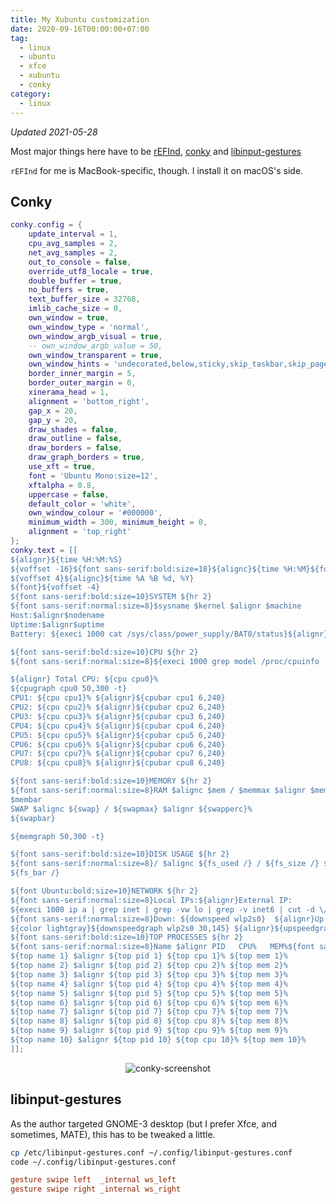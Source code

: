 ```yaml
---
title: My Xubuntu customization
date: 2020-09-16T00:00:00+07:00
tag:
  - linux
  - ubuntu
  - xfce
  - xubuntu
  - conky
category:
  - linux
---
```


*Updated 2021-05-28*

Most major things here have to be [rEFInd](http://www.rodsbooks.com/refind/installing.html), [conky](http://ubuntuhandbook.org/index.php/2020/07/install-conky-manager-ubuntu-20-04-lts/) and [libinput-gestures](https://github.com/bulletmark/libinput-gestures)

`rEFInd` for me is MacBook-specific, though. I install it on macOS's side.

<!-- excerpt_separator -->

## Conky

```lua
conky.config = {
	update_interval = 1,
	cpu_avg_samples = 2,
	net_avg_samples = 2,
	out_to_console = false,
	override_utf8_locale = true,
	double_buffer = true,
	no_buffers = true,
	text_buffer_size = 32768,
	imlib_cache_size = 0,
	own_window = true,
	own_window_type = 'normal',
	own_window_argb_visual = true,
	-- own_window_argb_value = 50,
	own_window_transparent = true,
	own_window_hints = 'undecorated,below,sticky,skip_taskbar,skip_pager',
	border_inner_margin = 5,
	border_outer_margin = 0,
	xinerama_head = 1,
	alignment = 'bottom_right',
	gap_x = 20,
	gap_y = 20,
	draw_shades = false,
	draw_outline = false,
	draw_borders = false,
	draw_graph_borders = true,
	use_xft = true,
	font = 'Ubuntu Mono:size=12',
	xftalpha = 0.8,
	uppercase = false,
	default_color = 'white',
	own_window_colour = '#000000',
	minimum_width = 300, minimum_height = 0,
	alignment = 'top_right'
};
conky.text = [[
${alignr}${time %H:%M:%S}
${voffset -16}${font sans-serif:bold:size=18}${alignc}${time %H:%M}${font}
${voffset 4}${alignc}${time %A %B %d, %Y}
${font}${voffset -4}
${font sans-serif:bold:size=10}SYSTEM ${hr 2}
${font sans-serif:normal:size=8}$sysname $kernel $alignr $machine
Host:$alignr$nodename
Uptime:$alignr$uptime
Battery: ${execi 1000 cat /sys/class/power_supply/BAT0/status}${alignr}${battery_percent BAT0}% ${battery_bar 8,70 BAT0}

${font sans-serif:bold:size=10}CPU ${hr 2}
${font sans-serif:normal:size=8}${execi 1000 grep model /proc/cpuinfo | cut -d : -f2 | tail -1 | sed 's/\s//'}

${alignr} Total CPU: ${cpu cpu0}%
${cpugraph cpu0 50,300 -t}
CPU1: ${cpu cpu1}% ${alignr}${cpubar cpu1 6,240}
CPU2: ${cpu cpu2}% ${alignr}${cpubar cpu2 6,240}
CPU3: ${cpu cpu3}% ${alignr}${cpubar cpu3 6,240}
CPU4: ${cpu cpu4}% ${alignr}${cpubar cpu4 6,240}
CPU5: ${cpu cpu5}% ${alignr}${cpubar cpu5 6,240}
CPU6: ${cpu cpu6}% ${alignr}${cpubar cpu6 6,240}
CPU7: ${cpu cpu7}% ${alignr}${cpubar cpu7 6,240}
CPU8: ${cpu cpu8}% ${alignr}${cpubar cpu8 6,240}

${font sans-serif:bold:size=10}MEMORY ${hr 2}
${font sans-serif:normal:size=8}RAM $alignc $mem / $memmax $alignr $memperc%
$membar
SWAP $alignc ${swap} / ${swapmax} $alignr ${swapperc}%
${swapbar}

${memgraph 50,300 -t}

${font sans-serif:bold:size=10}DISK USAGE ${hr 2}
${font sans-serif:normal:size=8}/ $alignc ${fs_used /} / ${fs_size /} $alignr ${fs_used_perc /}%
${fs_bar /}

${font Ubuntu:bold:size=10}NETWORK ${hr 2}
${font sans-serif:normal:size=8}Local IPs:${alignr}External IP:
${execi 1000 ip a | grep inet | grep -vw lo | grep -v inet6 | cut -d \/ -f1 | sed 's/[^0-9\.]*//g'}  ${alignr}${execi 60000  wget -q -O- http://ipecho.net/plain; echo}
${font sans-serif:normal:size=8}Down: ${downspeed wlp2s0}  ${alignr}Up: ${upspeed wlp1s0} 
${color lightgray}${downspeedgraph wlp2s0 30,145} ${alignr}${upspeedgraph wlp1s0 30,145}$color
${font sans-serif:bold:size=10}TOP PROCESSES ${hr 2}
${font sans-serif:normal:size=8}Name $alignr PID   CPU%   MEM%${font sans-serif:normal:size=8}
${top name 1} $alignr ${top pid 1} ${top cpu 1}% ${top mem 1}%
${top name 2} $alignr ${top pid 2} ${top cpu 2}% ${top mem 2}%
${top name 3} $alignr ${top pid 3} ${top cpu 3}% ${top mem 3}%
${top name 4} $alignr ${top pid 4} ${top cpu 4}% ${top mem 4}%
${top name 5} $alignr ${top pid 5} ${top cpu 5}% ${top mem 5}%
${top name 6} $alignr ${top pid 6} ${top cpu 6}% ${top mem 6}%
${top name 7} $alignr ${top pid 7} ${top cpu 7}% ${top mem 7}%
${top name 8} $alignr ${top pid 8} ${top cpu 8}% ${top mem 8}%
${top name 9} $alignr ${top pid 9} ${top cpu 9}% ${top mem 9}%
${top name 10} $alignr ${top pid 10} ${top cpu 10}% ${top mem 10}%
]];
```

<center data-markdown>

![conky-screenshot](https://res.cloudinary.com/patarapolw/image/upload/v1622172960/polv/2021-05-28_10-35_mchgls.png)

</center>

## libinput-gestures

As the author targeted GNOME-3 desktop (but I prefer Xfce, and sometimes, MATE), this has to be tweaked a little.

```sh
cp /etc/libinput-gestures.conf ~/.config/libinput-gestures.conf
code ~/.config/libinput-gestures.conf
```

```conf
gesture swipe left	_internal ws_left
gesture swipe right	_internal ws_right
```
